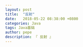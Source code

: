 ```yaml
---
layout: post
title:  "反射"
date:   2018-05-22 08:38:00 +0800
categories: Java
tags: Java基础
author: pepe
description: 『 反射 』
---
```





